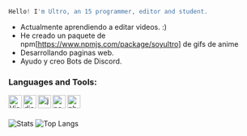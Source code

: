 ```js
Hello! I'm Ultro, an 15 programmer, editor and student.
```

-  Actualmente aprendiendo a editar videos. :)
-  He creado un paquete de npm[https://www.npmjs.com/package/soyultro] de gifs de anime
-  Desarrollando paginas web. 
-  Ayudo y creo Bots de Discord. <br />

### Languages and Tools:

<img align="left" alt="Visual Studio Code" width="26px" src="https://i.imgur.com/LwSdAlE.png" />
<img align="left" alt="discord.js" width="26px" src="https://i.imgur.com/SI1DZf3.png" />
<img align="left" alt="js" width="26px" src="https://i.imgur.com/3u1wzwE.png" />
<img align="left" alt="node.js" width="26px" src="https://i.imgur.com/tYLFZBh.png" /> 
<img align="left" alt="photoshop" width="26px" src="https://i.imgur.com/OC1RcS5.jpg" /> <br />

<br />

![Stats](https://github-readme-stats.vercel.app/api?username=soyultro&show_icons=true&theme=radical)
![Top Langs](https://github-readme-stats.vercel.app/api/top-langs/?username=soyultro&layout=compact&theme=radical)
